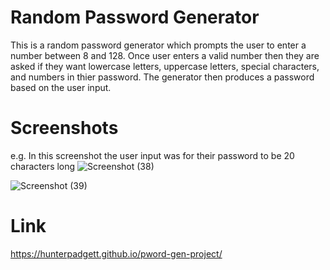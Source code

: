 # Random Password Generator 
This is a random password generator which prompts the user to enter a number between 8 and 128. Once user enters a valid number then they are asked if they want lowercase letters, uppercase letters, special characters, and numbers in thier password. The generator then produces a password based on the user input.

# Screenshots
e.g. In this screenshot the user input was for their password to be 20 characters long
![Screenshot (38)](https://user-images.githubusercontent.com/106113692/175786986-97f54e1a-e791-4312-8854-20d4c3c2f31f.png)

![Screenshot (39)](https://user-images.githubusercontent.com/106113692/175786987-b645e55e-b09e-4dfd-9dfd-9e15b1f965bf.png)

# Link
https://hunterpadgett.github.io/pword-gen-project/


